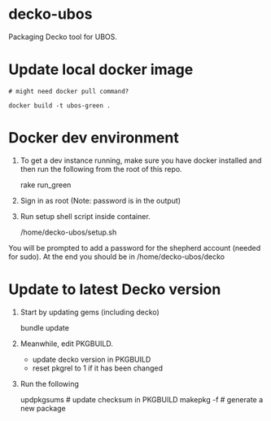 # decko-ubos
Packaging Decko tool for UBOS.

# Update local docker image

    # might need docker pull command?
    
    docker build -t ubos-green .

# Docker dev environment

1. To get a dev instance running, make sure you have docker installed and then run the 
following from the root of this repo.


    rake run_green

2. Sign in as root (Note: password is in the output)
3. Run setup shell script inside container.

   
    /home/decko-ubos/setup.sh

You will be prompted to add a password for the shepherd account (needed for sudo). At
the end you should be in /home/decko-ubos/decko


# Update to latest Decko version

1. Start by updating gems (including decko)


    bundle update

2. Meanwhile, edit PKGBUILD.

    - update decko version in PKGBUILD
    - reset pkgrel to 1 if it has been changed
    
3. Run the following


    updpkgsums   # update checksum in PKGBUILD
    makepkg -f   # generate a new package
    
    